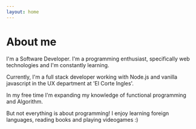 ```yaml
---
layout: home
---
```

# About me

I'm a Software Developer. I'm a programming enthusiast, specifically web technologies and I'm constantly learning.

Currently, I'm a full stack developer working with Node.js and vanilla javascript in the UX department at 'El Corte Ingles'.

In my free time I'm expanding my knowledge of functional programming and Algorithm.

But not everything is about programming! I enjoy learning foreign languages, reading books and playing videogames :)
